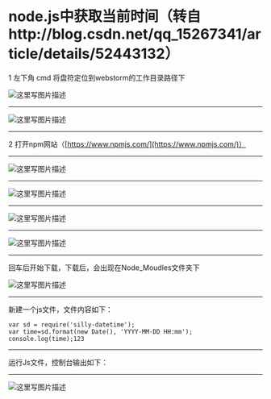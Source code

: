 # node.js中获取当前时间（转自http://blog.csdn.net/qq_15267341/article/details/52443132）

1 左下角 cmd 将盘符定位到webstorm的工作目录路径下

![这里写图片描述](http://img.blog.csdn.net/20160905192818020)

------

![这里写图片描述](http://img.blog.csdn.net/20160905193051974)

------

2 打开npm网站（[https://www.npmjs.com/](https://www.npmjs.com/)）

------

![这里写图片描述](http://img.blog.csdn.net/20160905193622196)

------

![这里写图片描述](http://img.blog.csdn.net/20160905193815335)

------

![这里写图片描述](http://img.blog.csdn.net/20160905195928909)

------

![这里写图片描述](http://img.blog.csdn.net/20160905200021753)

------

回车后开始下载，下载后，会出现在Node_Moudles文件夹下

![这里写图片描述](http://img.blog.csdn.net/20160905200152598)

------

新建一个js文件，文件内容如下：

```
var sd = require('silly-datetime');
var time=sd.format(new Date(), 'YYYY-MM-DD HH:mm');
console.log(time);123
```

------

运行Js文件，控制台输出如下：

------

![这里写图片描述](http://img.blog.csdn.net/20160905200354680)